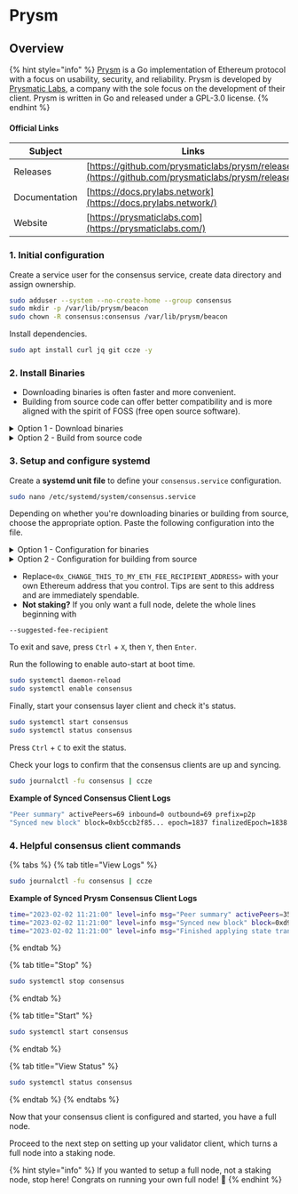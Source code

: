 # Prysm

## Overview

{% hint style="info" %}
[Prysm](https://github.com/prysmaticlabs/prysm) is a Go implementation of Ethereum protocol with a focus on usability, security, and reliability. Prysm is developed by [Prysmatic Labs](https://prysmaticlabs.com), a company with the sole focus on the development of their client. Prysm is written in Go and released under a GPL-3.0 license.
{% endhint %}

#### Official Links

| Subject       | Links                                                                                              |
| ------------- | -------------------------------------------------------------------------------------------------- |
| Releases      | [https://github.com/prysmaticlabs/prysm/releases](https://github.com/prysmaticlabs/prysm/releases) |
| Documentation | [https://docs.prylabs.network](https://docs.prylabs.network/)                                      |
| Website       | [https://prysmaticlabs.com](https://prysmaticlabs.com/)                                            |

### 1. Initial configuration

Create a service user for the consensus service, create data directory and assign ownership.

```bash
sudo adduser --system --no-create-home --group consensus
sudo mkdir -p /var/lib/prysm/beacon
sudo chown -R consensus:consensus /var/lib/prysm/beacon
```

Install dependencies.

```bash
sudo apt install curl jq git ccze -y
```

### 2. Install Binaries

* Downloading binaries is often faster and more convenient.
* Building from source code can offer better compatibility and is more aligned with the spirit of FOSS (free open source software).

<details>

<summary>Option 1 - Download binaries</summary>

Run the following to automatically download the latest binaries.

```bash
cd $HOME
prysm_version=$(curl -f -s https://prysmaticlabs.com/releases/latest)
file_beacon=beacon-chain-${prysm_version}-linux-amd64
file_validator=validator-${prysm_version}-linux-amd64
curl -f -L "https://prysmaticlabs.com/releases/${file_beacon}" -o beacon-chain
curl -f -L "https://prysmaticlabs.com/releases/${file_validator}" -o validator
chmod +x beacon-chain validator
```

Install the binaries.

<pre class="language-bash"><code class="lang-bash"><strong>sudo mv beacon-chain validator /usr/local/bin
</strong></code></pre>

</details>

<details>

<summary>Option 2 - Build from source code</summary>

Install Bazel

```bash
wget -O bazel https://github.com/bazelbuild/bazelisk/releases/download/v1.16.0/bazelisk-linux-amd64
chmod +x bazel
sudo mv bazel /usr/local/bin
```

Build the binaries.

```bash
mkdir -p ~/git
cd ~/git
git clone https://github.com/prysmaticlabs/prysm.git
cd prysm
git fetch --tags
RELEASETAG=$(curl -s https://api.github.com/repos/prysmaticlabs/prysm/releases/latest | jq -r .tag_name)
git checkout tags/$RELEASETAG
bazel build //cmd/beacon-chain:beacon-chain --config=release
bazel build //cmd/validator:validator --config=release
```

Verify Prysm was built properly by displaying the help menu.

```shell
bazel run //beacon-chain -- --help
```

Install the binaries.

```shell
sudo cp -a $HOME/git/prysm /usr/local/bin/prysm
```

</details>

### **3. Setup and configure systemd**

Create a **systemd unit file** to define your `consensus.service` configuration.

```bash
sudo nano /etc/systemd/system/consensus.service
```

Depending on whether you're downloading binaries or building from source, choose the appropriate option. Paste the following configuration into the file.

<details>

<summary>Option 1 - Configuration for binaries</summary>

<pre class="language-bash"><code class="lang-bash"><strong>[Unit]
</strong>Description=Prysm Consensus Layer Client service for Holesky
Wants=network-online.target
After=network-online.target
Documentation=https://www.coincashew.com

[Service]
Type=simple
User=consensus
Group=consensus
Restart=on-failure
RestartSec=3
KillSignal=SIGINT
TimeoutStopSec=900
ExecStart=/usr/local/bin/beacon-chain \
  --holesky \
  --datadir=/var/lib/prysm/beacon \
  --checkpoint-sync-url=https://holesky.beaconstate.ethstaker.cc \
  --execution-endpoint=http://localhost:8551 \
  --jwt-secret=/secrets/jwtsecret \
  --accept-terms-of-use=true \
  --suggested-fee-recipient=&#x3C;0x_CHANGE_THIS_TO_MY_ETH_FEE_RECIPIENT_ADDRESS>

[Install]
WantedBy=multi-user.target
</code></pre>

</details>

<details>

<summary>Option 2 - Configuration for building from source</summary>

<pre class="language-shell"><code class="lang-shell"><strong>[Unit]
</strong>Description=Prysm Consensus Layer Client service for Holesky
Wants=network-online.target
After=network-online.target
Documentation=https://www.coincashew.com

[Service]
Type=simple
User=consensus
Group=consensus
Restart=on-failure
RestartSec=3
KillSignal=SIGINT
TimeoutStopSec=900
WorkingDirectory=/usr/local/bin/prysm
ExecStart=bazel run //cmd/beacon-chain --config=release -- \
  --holesky \
  --datadir=/var/lib/prysm/beacon \
  --checkpoint-sync-url=https://holesky.beaconstate.ethstaker.cc \
  --execution-endpoint=http://localhost:8551 \
  --jwt-secret=/secrets/jwtsecret \
  --accept-terms-of-use=true \
  --suggested-fee-recipient=&#x3C;0x_CHANGE_THIS_TO_MY_ETH_FEE_RECIPIENT_ADDRESS>

[Install]
WantedBy=multi-user.target
</code></pre>

</details>

* Replace`<0x_CHANGE_THIS_TO_MY_ETH_FEE_RECIPIENT_ADDRESS>` with your own Ethereum address that you control. Tips are sent to this address and are immediately spendable.
* **Not staking?** If you only want a full node, delete the whole lines beginning with

```
--suggested-fee-recipient
```

To exit and save, press `Ctrl` + `X`, then `Y`, then `Enter`.

Run the following to enable auto-start at boot time.

```bash
sudo systemctl daemon-reload
sudo systemctl enable consensus
```

Finally, start your consensus layer client and check it's status.

```bash
sudo systemctl start consensus
sudo systemctl status consensus
```

Press `Ctrl` + `C` to exit the status.

Check your logs to confirm that the consensus clients are up and syncing.

```bash
sudo journalctl -fu consensus | ccze
```

**Example of Synced Consensus Client Logs**

```bash
"Peer summary" activePeers=69 inbound=0 outbound=69 prefix=p2p
"Synced new block" block=0xb5ccb2f85... epoch=1837 finalizedEpoch=1838 finalizedRoot=0x1dce0... prefix=blockchain slot=21338 "Finished applying state transition" attestations=128 payloadHash=0x000000000000 prefix=blockchain slot=2138 syncBitsCount=213 txCount=0"terminal difficulty has not been reached yet" latestDifficulty=10000000 prefix=powchain terminalDifficulty=10000000
```

### 4. Helpful consensus client commands

{% tabs %}
{% tab title="View Logs" %}
```bash
sudo journalctl -fu consensus | ccze
```

**Example of Synced Prysm Consensus Client Logs**

```bash
time="2023-02-02 11:21:00" level=info msg="Peer summary" activePeers=35 inbound=10 outbound=25 prefix=p2p
time="2023-02-02 11:21:00" level=info msg="Synced new block" block=0xd9ddeza1289... epoch=11795 finalizedEpoch=111794 finalizedRoot=0x462e3275... prefix=blockchain slot=31205
time="2023-02-02 11:21:00" level=info msg="Finished applying state transition" attestations=64 payloadHash=0x000000000000 prefix=blockchain slot=31205 syncBitsCount=209 txCount=0
```
{% endtab %}

{% tab title="Stop" %}
```bash
sudo systemctl stop consensus
```
{% endtab %}

{% tab title="Start" %}
```bash
sudo systemctl start consensus
```
{% endtab %}

{% tab title="View Status" %}
```bash
sudo systemctl status consensus
```
{% endtab %}
{% endtabs %}

Now that your consensus client is configured and started, you have a full node.

Proceed to the next step on setting up your validator client, which turns a full node into a staking node.

{% hint style="info" %}
If you wanted to setup a full node, not a staking node, stop here! Congrats on running your own full node! :tada:
{% endhint %}

